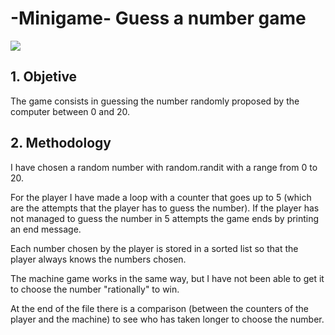 # -Minigame- Guess a number game

![](https://www.parentingspecialneeds.org/wp-content/uploads/2016/11/Guess-the-Winning-Number.jpg)

## 1. Objetive

The game consists in guessing the number randomly proposed by the computer between 0 and 20.

## 2. Methodology

I have chosen a random number with random.randit with a range from 0 to 20.

For the player I have made a loop with a counter that goes up to 5 (which are the attempts that the player has to guess the number). If the player has not managed to guess the number in 5 attempts the game ends by printing an end message.

Each number chosen by the player is stored in a sorted list so that the player always knows the numbers chosen.

The machine game works in the same way, but I have not been able to get it to choose the number "rationally" to win.

At the end of the file there is a comparison (between the counters of the player and the machine) to see who has taken longer to choose the number.


